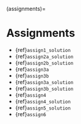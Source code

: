 (assignments)=
# Assignments

* {ref}`assign1_solution`
* {ref}`assign2a_solution`
* {ref}`assign2b_solution`
* {ref}`assign3a`
* {ref}`assign3b`
* {ref}`assign3a_solution`
* {ref}`assign3b_solution`
* {ref}`assign4`
* {ref}`assign4_solution`
* {ref}`assign5_solution`
* {ref}`assign6`

